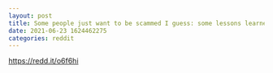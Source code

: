 ```yaml
--- 
layout: post 
title: Some people just want to be scammed I guess: some lessons learned from talking to a dude falling for an obvious scam for almost four months 
date: 2021-06-23 1624462275 
categories: reddit 
--- 
```

https://redd.it/o6f6hi